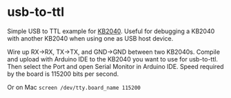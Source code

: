 usb-to-ttl
===

Simple USB to TTL example for [KB2040](https://learn.adafruit.com/adafruit-kb2040). Useful for debugging a KB2040 with another KB2040 when using one as USB host device.

Wire up RX->RX, TX->TX, and GND->GND between two KB2040s. Compile and upload with Arduino IDE to the KB2040 you want to use for usb-to-ttl. Then select the Port and open Serial Monitor in Arduino IDE. Speed required by the board is 115200 bits per second.

Or on Mac
```screen /dev/tty.board_name 115200```
